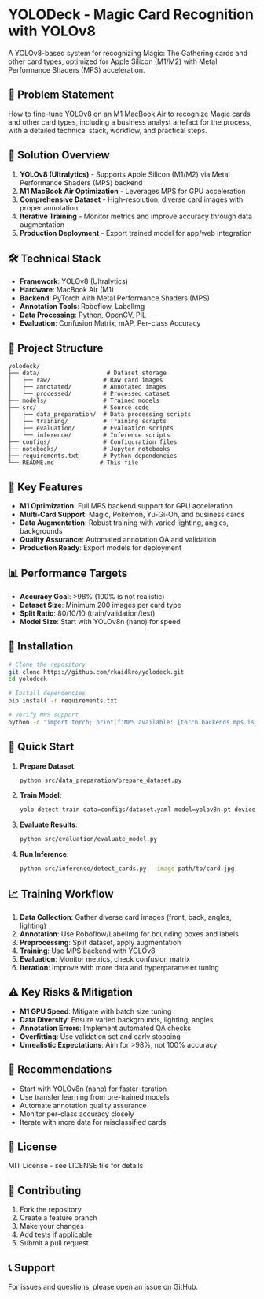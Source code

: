 # YOLODeck - Magic Card Recognition with YOLOv8

A YOLOv8-based system for recognizing Magic: The Gathering cards and other card types, optimized for Apple Silicon (M1/M2) with Metal Performance Shaders (MPS) acceleration.

## 🎯 Problem Statement

How to fine-tune YOLOv8 on an M1 MacBook Air to recognize Magic cards and other card types, including a business analyst artefact for the process, with a detailed technical stack, workflow, and practical steps.

## 🚀 Solution Overview

1. **YOLOv8 (Ultralytics)** - Supports Apple Silicon (M1/M2) via Metal Performance Shaders (MPS) backend
2. **M1 MacBook Air Optimization** - Leverages MPS for GPU acceleration
3. **Comprehensive Dataset** - High-resolution, diverse card images with proper annotation
4. **Iterative Training** - Monitor metrics and improve accuracy through data augmentation
5. **Production Deployment** - Export trained model for app/web integration

## 🛠 Technical Stack

- **Framework**: YOLOv8 (Ultralytics)
- **Hardware**: MacBook Air (M1)
- **Backend**: PyTorch with Metal Performance Shaders (MPS)
- **Annotation Tools**: Roboflow, LabelImg
- **Data Processing**: Python, OpenCV, PIL
- **Evaluation**: Confusion Matrix, mAP, Per-class Accuracy

## 📁 Project Structure

```
yolodeck/
├── data/                   # Dataset storage
│   ├── raw/               # Raw card images
│   ├── annotated/         # Annotated images
│   └── processed/         # Processed dataset
├── models/                # Trained models
├── src/                   # Source code
│   ├── data_preparation/  # Data processing scripts
│   ├── training/          # Training scripts
│   ├── evaluation/        # Evaluation scripts
│   └── inference/         # Inference scripts
├── configs/               # Configuration files
├── notebooks/             # Jupyter notebooks
├── requirements.txt       # Python dependencies
└── README.md             # This file
```

## 🎯 Key Features

- **M1 Optimization**: Full MPS backend support for GPU acceleration
- **Multi-Card Support**: Magic, Pokemon, Yu-Gi-Oh, and business cards
- **Data Augmentation**: Robust training with varied lighting, angles, backgrounds
- **Quality Assurance**: Automated annotation QA and validation
- **Production Ready**: Export models for deployment

## 📊 Performance Targets

- **Accuracy Goal**: >98% (100% is not realistic)
- **Dataset Size**: Minimum 200 images per card type
- **Split Ratio**: 80/10/10 (train/validation/test)
- **Model Size**: Start with YOLOv8n (nano) for speed

## 🔧 Installation

```bash
# Clone the repository
git clone https://github.com/rkaidkro/yolodeck.git
cd yolodeck

# Install dependencies
pip install -r requirements.txt

# Verify MPS support
python -c "import torch; print(f'MPS available: {torch.backends.mps.is_available()}')"
```

## 🚀 Quick Start

1. **Prepare Dataset**:
   ```bash
   python src/data_preparation/prepare_dataset.py
   ```

2. **Train Model**:
   ```bash
   yolo detect train data=configs/dataset.yaml model=yolov8n.pt device=mps
   ```

3. **Evaluate Results**:
   ```bash
   python src/evaluation/evaluate_model.py
   ```

4. **Run Inference**:
   ```bash
   python src/inference/detect_cards.py --image path/to/card.jpg
   ```

## 📈 Training Workflow

1. **Data Collection**: Gather diverse card images (front, back, angles, lighting)
2. **Annotation**: Use Roboflow/LabelImg for bounding boxes and labels
3. **Preprocessing**: Split dataset, apply augmentation
4. **Training**: Use MPS backend with YOLOv8
5. **Evaluation**: Monitor metrics, check confusion matrix
6. **Iteration**: Improve with more data and hyperparameter tuning

## ⚠️ Key Risks & Mitigation

- **M1 GPU Speed**: Mitigate with batch size tuning
- **Data Diversity**: Ensure varied backgrounds, lighting, angles
- **Annotation Errors**: Implement automated QA checks
- **Overfitting**: Use validation set and early stopping
- **Unrealistic Expectations**: Aim for >98%, not 100% accuracy

## 🎯 Recommendations

- Start with YOLOv8n (nano) for faster iteration
- Use transfer learning from pre-trained models
- Automate annotation quality assurance
- Monitor per-class accuracy closely
- Iterate with more data for misclassified cards

## 📝 License

MIT License - see LICENSE file for details

## 🤝 Contributing

1. Fork the repository
2. Create a feature branch
3. Make your changes
4. Add tests if applicable
5. Submit a pull request

## 📞 Support

For issues and questions, please open an issue on GitHub.
